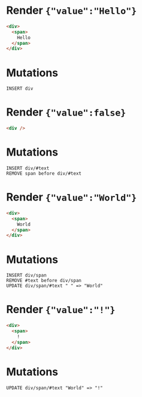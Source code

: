 # Render `{"value":"Hello"}`

```html
<div>
  <span>
    Hello
  </span>
</div>
```

# Mutations
```
INSERT div
```

# Render `{"value":false}`

```html
<div />
```

# Mutations
```
INSERT div/#text
REMOVE span before div/#text
```

# Render `{"value":"World"}`

```html
<div>
  <span>
    World
  </span>
</div>
```

# Mutations
```
INSERT div/span
REMOVE #text before div/span
UPDATE div/span/#text " " => "World"
```

# Render `{"value":"!"}`

```html
<div>
  <span>
    !
  </span>
</div>
```

# Mutations
```
UPDATE div/span/#text "World" => "!"
```